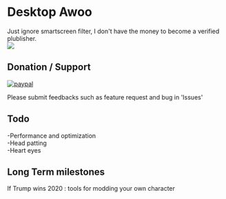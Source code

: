 # Desktop Awoo
Just ignore smartscreen filter, I don't have the money to become a verified plublisher.  
![](https://media.giphy.com/media/3Mjz9IpnuWBXI8Ilob/source.gif)  

## Donation / Support
[![paypal](https://www.paypalobjects.com/en_US/i/btn/btn_donateCC_LG.gif)](https://www.paypal.com/cgi-bin/webscr?cmd=_s-xclick&hosted_button_id=8XY4T3WK9REWY)

Please submit feedbacks such as feature request and bug in 'Issues'  

## Todo
-Performance and optimization  
-Head patting  
-Heart eyes

## Long Term milestones
If Trump wins 2020 : tools for modding your own character
